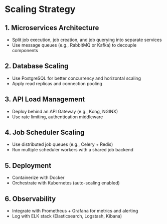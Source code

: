 # Scaling Strategy

## 1. Microservices Architecture
- Split job execution, job creation, and job querying into separate services
- Use message queues (e.g., RabbitMQ or Kafka) to decouple components

## 2. Database Scaling
- Use PostgreSQL for better concurrency and horizontal scaling
- Apply read replicas and connection pooling

## 3. API Load Management
- Deploy behind an API Gateway (e.g., Kong, NGINX)
- Use rate limiting, authentication middleware

## 4. Job Scheduler Scaling
- Use distributed job queues (e.g., Celery + Redis)
- Run multiple scheduler workers with a shared job backend

## 5. Deployment
- Containerize with Docker
- Orchestrate with Kubernetes (auto-scaling enabled)

## 6. Observability
- Integrate with Prometheus + Grafana for metrics and alerting
- Log with ELK stack (Elasticsearch, Logstash, Kibana)